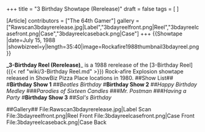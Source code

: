 +++
title = "3 Birthday Showtape (Rerelease)"
draft = false
tags = [ ]

[Article]
contributors = ["The 64th Gamer"]
gallery = ["Rawscan3bdayrerelease.jpg|Label","3bdayreelfront.png|Reel","3bdayreelcasefront.png|Case","3bdayreelcaseback.png|Case"]
+++
{{Showtape
|date=July 15, 1988
|showbizreel=y|length=35:40|image=Rockafire1988thumbnail3bdayreel.png}}

**_3-Birthday Reel (Rerelease)**_ is a 1988 rerelease of the [3-Birthday Reel]({{< ref "wiki/3-Birthday Reel.md" >}}) Rock-afire Explosion showtape released in ShowBiz Pizza Place locations in 1980.
##Show List##
#**Birthday Show 1**
##_Beatles Birthday_
#**Birthday Show 2**
##_Happy Birthday Medley_
###_Parodies of Sixteen Candles_
###_Mr. Postman_
###_Having a Party_
#**Birthday Show 3**
##_Sal's Birthday_

##Gallery##
<gallery>
File:Rawscan3bdayrerelease.jpg|Label Scan
File:3bdayreelfront.png|Reel Front
File:3bdayreelcasefront.png|Case Front
File:3bdayreelcaseback.png|Case Back
</gallery>